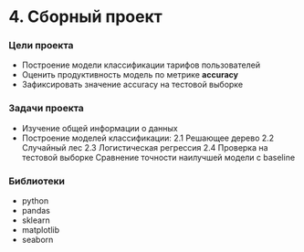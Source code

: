 # 4. Сборный проект

### Цели проекта
- Построение модели классификации тарифов пользователей
- Оценить продуктивность модель по метрике **accuracy**
- Зафиксировать значение accuracy на тестовой выборке

### Задачи проекта
- Изучение общей информации о данных
- Построение моделей классификации:
2.1 Решающее дерево
2.2 Случайный лес
2.3 Логистическая регрессия
2.4 Проверка на тестовой выборке
Сравнение точности наилучшей модели с baseline

### Библиотеки

- python
- pandas
- sklearn
- matplotlib
- seaborn
